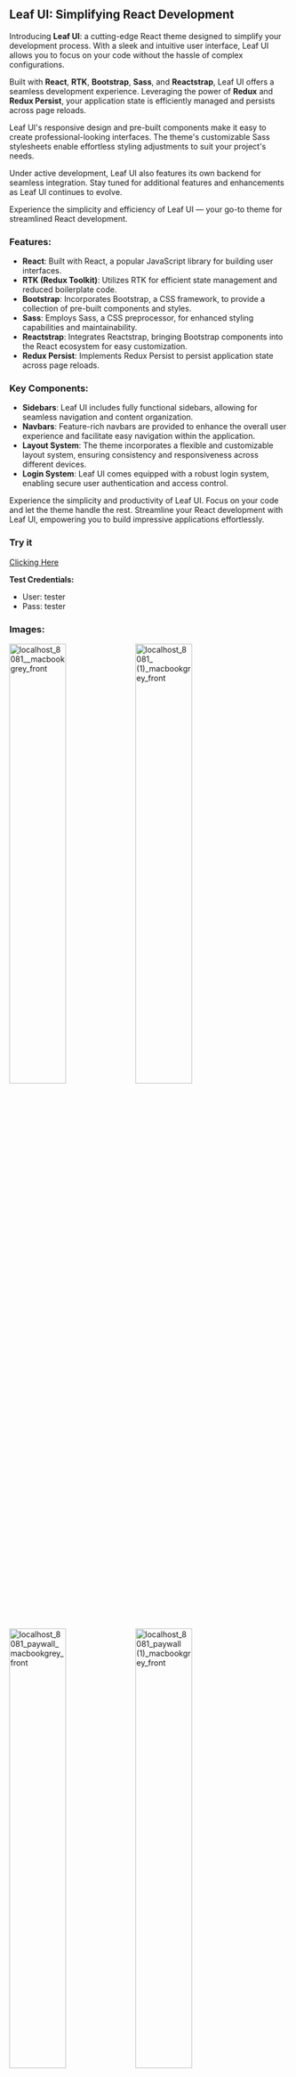 ## Leaf UI: Simplifying React Development

Introducing **Leaf UI**: a cutting-edge React theme designed to simplify your development process. With a sleek and intuitive user interface, Leaf UI allows you to focus on your code without the hassle of complex configurations.

Built with **React**, **RTK**, **Bootstrap**, **Sass**, and **Reactstrap**, Leaf UI offers a seamless development experience. Leveraging the power of **Redux** and **Redux Persist**, your application state is efficiently managed and persists across page reloads.

Leaf UI's responsive design and pre-built components make it easy to create professional-looking interfaces. The theme's customizable Sass stylesheets enable effortless styling adjustments to suit your project's needs.

Under active development, Leaf UI also features its own backend for seamless integration. Stay tuned for additional features and enhancements as Leaf UI continues to evolve.

Experience the simplicity and efficiency of Leaf UI — your go-to theme for streamlined React development.

### Features:

- **React**: Built with React, a popular JavaScript library for building user interfaces.
- **RTK (Redux Toolkit)**: Utilizes RTK for efficient state management and reduced boilerplate code.
- **Bootstrap**: Incorporates Bootstrap, a CSS framework, to provide a collection of pre-built components and styles.
- **Sass**: Employs Sass, a CSS preprocessor, for enhanced styling capabilities and maintainability.
- **Reactstrap**: Integrates Reactstrap, bringing Bootstrap components into the React ecosystem for easy customization.
- **Redux Persist**: Implements Redux Persist to persist application state across page reloads.

### Key Components:

- **Sidebars**: Leaf UI includes fully functional sidebars, allowing for seamless navigation and content organization.
- **Navbars**: Feature-rich navbars are provided to enhance the overall user experience and facilitate easy navigation within the application.
- **Layout System**: The theme incorporates a flexible and customizable layout system, ensuring consistency and responsiveness across different devices.
- **Login System**: Leaf UI comes equipped with a robust login system, enabling secure user authentication and access control.

Experience the simplicity and productivity of Leaf UI. Focus on your code and let the theme handle the rest. Streamline your React development with Leaf UI, empowering you to build impressive applications effortlessly.

### Try it
[Clicking Here](http://134.65.237.168/)

**Test Credentials:**
- User: tester
- Pass: tester


### Images:

<img src="https://github.com/UnderdogLabsCompany/P1_Back/assets/65919238/ca8c8dbf-d135-4fc6-ba3e-8f5cd1a51bab" alt="localhost_8081__macbookgrey_front" width="45%"><img src="https://github.com/UnderdogLabsCompany/P1_Back/assets/65919238/7bc8e98b-ce05-4783-a684-38e7c943308e" alt="localhost_8081_ (1)_macbookgrey_front" width="45%">

<img src="https://github.com/UnderdogLabsCompany/P1_Back/assets/65919238/53106167-47b7-4ba7-a3e3-f22d88e62a12" alt="localhost_8081_paywall_macbookgrey_front" width="45%"><img src="https://github.com/UnderdogLabsCompany/P1_Back/assets/65919238/f6675a59-f922-4e0c-b3f3-30113a76de18" alt="localhost_8081_paywall (1)_macbookgrey_front" width="45%">

<img src="https://github.com/UnderdogLabsCompany/P1_Back/assets/65919238/94199d4b-2861-4bf6-8769-dd4b100e0a08" alt="localhost_8081__macbookgrey_front" width="30%">

